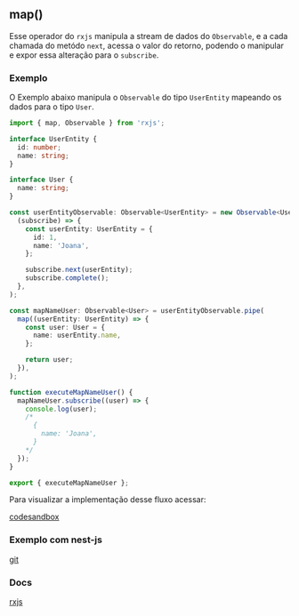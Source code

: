 ## map()

Esse operador do `rxjs` manipula a stream de dados do `Observable`, e a cada chamada do metódo `next`,
acessa o valor do retorno, podendo o manipular e expor essa alteração para o `subscribe`.

### Exemplo

O Exemplo abaixo manipula o `Observable` do tipo `UserEntity` mapeando os dados para o tipo `User`.

```typescript
import { map, Observable } from 'rxjs';

interface UserEntity {
  id: number;
  name: string;
}

interface User {
  name: string;
}

const userEntityObservable: Observable<UserEntity> = new Observable<UserEntity>(
  (subscribe) => {
    const userEntity: UserEntity = {
      id: 1,
      name: 'Joana',
    };

    subscribe.next(userEntity);
    subscribe.complete();
  },
);

const mapNameUser: Observable<User> = userEntityObservable.pipe(
  map((userEntity: UserEntity) => {
    const user: User = {
      name: userEntity.name,
    };

    return user;
  }),
);

function executeMapNameUser() {
  mapNameUser.subscribe((user) => {
    console.log(user);
    /*
      {
        name: 'Joana',
      }
    */
  });
}

export { executeMapNameUser };
```

Para visualizar a implementação desse fluxo acessar:

[codesandbox](https://codesandbox.io/s/rxjs-examples-4hrzln?file=/src/examples/map/rxjs-map.ts)

### Exemplo com nest-js

[git](https://vbobell.github.io/nestjs-with-rxjs-example/src/user/infra/repository/memory/user/user.repository.ts)

### Docs

[rxjs](https://rxjs.dev/api/operators/map)
